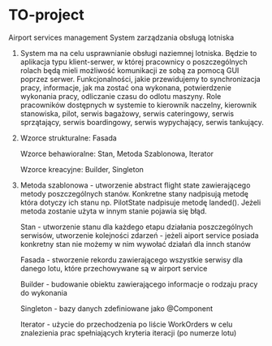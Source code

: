 # TO-project
Airport services management
System zarządzania obsługą lotniska
1) System ma na celu usprawnianie obsługi naziemnej lotniska. 
Będzie to aplikacja typu klient-serwer, w której pracownicy 
o poszczególnych rolach będą mieli możliwość komunikacji ze 
sobą za pomocą GUI poprzez serwer. Funkcjonalności, jakie 
przewidujemy to synchronizacja pracy, informacje, jak ma 
zostać ona wykonana, potwierdzenie wykonania pracy, 
odliczanie czasu do odlotu maszyny. 
Role pracowników dostępnych w systemie to kierownik naczelny, 
kierownik stanowiska, pilot, serwis bagażowy, serwis cateringowy, serwis sprzątający, 
serwis boardingowy, serwis wypychający, serwis tankujący.
2) Wzorce strukturalne: Fasada

   Wzorce behawioralne: Stan, Metoda Szablonowa, Iterator
   
   Wzorce kreacyjne: Builder, Singleton
   
3) Metoda szablonowa - utworzenie abstract flight state zawierającego metody poszczególnych stanów. Konkretne stany nadpisują metodę która dotyczy ich stanu np.          PilotState nadpisuje metodę landed(). Jeżeli metoda zostanie użyta w innym stanie pojawia się błąd.
          
   Stan - utworzenie stanu dla każdego etapu działania poszczególnych serwisów, utworzenie kolejności zdarzeń - jeżeli aiport service posiada konkretny stan nie możemy w    nim wywołać działań dla innch stanów
          
   Fasada - stworzenie rekordu zawierającego wszystkie serwisy dla danego lotu, które przechowywane są w airport service
   
   Builder - budowanie obiektu zawierającego informacje o rodzaju pracy do wykonania
   
   Singleton - bazy danych zdefiniowane jako @Component 
   
   Iterator - użycie do przechodzenia po liście WorkOrders w celu znalezienia prac spełniających kryteria 
          iteracji (po numerze lotu) 
